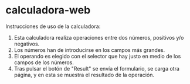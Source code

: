 # calculadora-web
Instrucciones de uso de la calculadora:
  1. Esta calculadora realiza operaciones entre dos números, positivos y/o negativos.
  2. Los números han de introducirse en los campos más grandes.
  3. El operando es elegido con el selector que hay justo en medio de los campos de los números.
  4. Tras pulsar el botón de "Result" se envía el formulario, se carga otra página, y en esta se muestra el resultado de la operación.
